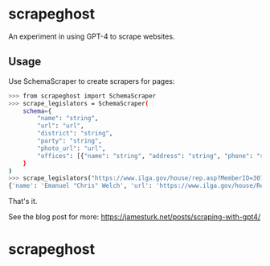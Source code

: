 # scrapeghost

An experiment in using GPT-4 to scrape websites.

## Usage

Use SchemaScraper to create scrapers for pages:

```bash
>>> from scrapeghost import SchemaScraper
>>> scrape_legislators = SchemaScraper(
    schema={
        "name": "string",
        "url": "url",
        "district": "string",
        "party": "string",
        "photo_url": "url",
        "offices": [{"name": "string", "address": "string", "phone": "string"}],
    }
)
>>> scrape_legislators("https://www.ilga.gov/house/rep.asp?MemberID=3071")
{'name': 'Emanuel "Chris" Welch', 'url': 'https://www.ilga.gov/house/Rep.asp?MemberID=3071', 'district': '7th', 'party': 'D', 'photo_url': 'https://www.ilga.gov/images/members/{5D419B94-66B4-4F3B-86F1-BFF37B3FA55C}.jpg', 'offices': [{'name': 'Springfield Office', 'address': '300 Capitol Building, Springfield, IL 62706', 'phone': '(217) 782-5350'}, {'name': 'District Office', 'address': '10055 W. Roosevelt Rd., Suite E, Westchester, IL 60154', 'phone': '(708) 450-1000'}]}
```

That's it.

See the blog post for more: <https://jamesturk.net/posts/scraping-with-gpt4/>
# scrapeghost
